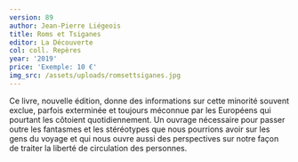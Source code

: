 ```yaml
---
version: 89
author: Jean-Pierre Liégeois
title: Roms et Tsiganes
editor: La Découverte
col: coll. Repères
year: '2019'
price: 'Exemple: 10 €'
img_src: /assets/uploads/romsettsiganes.jpg
---
```

Ce livre, nouvelle édition, donne des informations sur cette minorité souvent exclue, parfois exterminée et toujours méconnue par les Européens qui pourtant les côtoient quotidiennement. Un ouvrage nécessaire pour passer outre les fantasmes et les stéréotypes que nous pourrions avoir sur les gens du voyage et qui nous ouvre aussi des perspectives sur notre façon de traiter la liberté de circulation des personnes.
